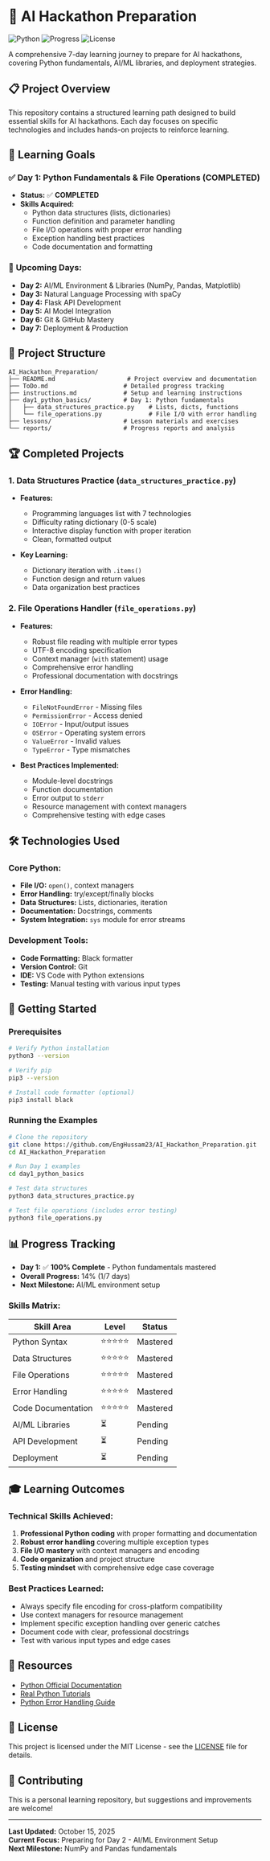 # 🚀 AI Hackathon Preparation

![Python](https://img.shields.io/badge/Python-3.x-blue.svg)
![Progress](https://img.shields.io/badge/Progress-Day%201%20Complete-green.svg)
![License](https://img.shields.io/badge/License-MIT-yellow.svg)

A comprehensive 7-day learning journey to prepare for AI hackathons, covering Python fundamentals, AI/ML libraries, and deployment strategies.

## 📋 Project Overview

This repository contains a structured learning path designed to build essential skills for AI hackathons. Each day focuses on specific technologies and includes hands-on projects to reinforce learning.

## 🎯 Learning Goals

### ✅ **Day 1: Python Fundamentals & File Operations** (COMPLETED)

- **Status:** ✅ **COMPLETED**
- **Skills Acquired:**
  - Python data structures (lists, dictionaries)
  - Function definition and parameter handling
  - File I/O operations with proper error handling
  - Exception handling best practices
  - Code documentation and formatting

### 🔄 **Upcoming Days:**

- **Day 2:** AI/ML Environment & Libraries (NumPy, Pandas, Matplotlib)
- **Day 3:** Natural Language Processing with spaCy
- **Day 4:** Flask API Development
- **Day 5:** AI Model Integration
- **Day 6:** Git & GitHub Mastery
- **Day 7:** Deployment & Production

## 📁 Project Structure

```
AI_Hackathon_Preparation/
├── README.md                    # Project overview and documentation
├── ToDo.md                     # Detailed progress tracking
├── instructions.md             # Setup and learning instructions
├── day1_python_basics/         # Day 1: Python fundamentals
│   ├── data_structures_practice.py    # Lists, dicts, functions
│   └── file_operations.py             # File I/O with error handling
├── lessons/                    # Lesson materials and exercises
└── reports/                    # Progress reports and analysis
```

## 🏆 **Completed Projects**

### 1. **Data Structures Practice** (`data_structures_practice.py`)

- **Features:**

  - Programming languages list with 7 technologies
  - Difficulty rating dictionary (0-5 scale)
  - Interactive display function with proper iteration
  - Clean, formatted output

- **Key Learning:**
  - Dictionary iteration with `.items()`
  - Function design and return values
  - Data organization best practices

### 2. **File Operations Handler** (`file_operations.py`)

- **Features:**

  - Robust file reading with multiple error types
  - UTF-8 encoding specification
  - Context manager (`with` statement) usage
  - Comprehensive error handling
  - Professional documentation with docstrings

- **Error Handling:**

  - `FileNotFoundError` - Missing files
  - `PermissionError` - Access denied
  - `IOError` - Input/output issues
  - `OSError` - Operating system errors
  - `ValueError` - Invalid values
  - `TypeError` - Type mismatches

- **Best Practices Implemented:**
  - Module-level docstrings
  - Function documentation
  - Error output to `stderr`
  - Resource management with context managers
  - Comprehensive testing with edge cases

## 🛠 **Technologies Used**

### **Core Python:**

- **File I/O:** `open()`, context managers
- **Error Handling:** try/except/finally blocks
- **Data Structures:** Lists, dictionaries, iteration
- **Documentation:** Docstrings, comments
- **System Integration:** `sys` module for error streams

### **Development Tools:**

- **Code Formatting:** Black formatter
- **Version Control:** Git
- **IDE:** VS Code with Python extensions
- **Testing:** Manual testing with various input types

## 🚀 **Getting Started**

### Prerequisites

```bash
# Verify Python installation
python3 --version

# Verify pip
pip3 --version

# Install code formatter (optional)
pip3 install black
```

### Running the Examples

```bash
# Clone the repository
git clone https://github.com/EngHussam23/AI_Hackathon_Preparation.git
cd AI_Hackathon_Preparation

# Run Day 1 examples
cd day1_python_basics

# Test data structures
python3 data_structures_practice.py

# Test file operations (includes error testing)
python3 file_operations.py
```

## 📊 **Progress Tracking**

- **Day 1:** ✅ **100% Complete** - Python fundamentals mastered
- **Overall Progress:** 14% (1/7 days)
- **Next Milestone:** AI/ML environment setup

### **Skills Matrix:**

| Skill Area         | Level      | Status   |
| ------------------ | ---------- | -------- |
| Python Syntax      | ⭐⭐⭐⭐⭐ | Mastered |
| Data Structures    | ⭐⭐⭐⭐⭐ | Mastered |
| File Operations    | ⭐⭐⭐⭐⭐ | Mastered |
| Error Handling     | ⭐⭐⭐⭐⭐ | Mastered |
| Code Documentation | ⭐⭐⭐⭐⭐ | Mastered |
| AI/ML Libraries    | ⏳         | Pending  |
| API Development    | ⏳         | Pending  |
| Deployment         | ⏳         | Pending  |

## 🎓 **Learning Outcomes**

### **Technical Skills Achieved:**

1. **Professional Python coding** with proper formatting and documentation
2. **Robust error handling** covering multiple exception types
3. **File I/O mastery** with context managers and encoding
4. **Code organization** and project structure
5. **Testing mindset** with comprehensive edge case coverage

### **Best Practices Learned:**

- Always specify file encoding for cross-platform compatibility
- Use context managers for resource management
- Implement specific exception handling over generic catches
- Document code with clear, professional docstrings
- Test with various input types and edge cases

## 🔗 **Resources**

- [Python Official Documentation](https://docs.python.org/3/)
- [Real Python Tutorials](https://realpython.com/)
- [Python Error Handling Guide](https://docs.python.org/3/tutorial/errors.html)

## 📄 **License**

This project is licensed under the MIT License - see the [LICENSE](LICENSE) file for details.

## 🤝 **Contributing**

This is a personal learning repository, but suggestions and improvements are welcome!

---

**Last Updated:** October 15, 2025  
**Current Focus:** Preparing for Day 2 - AI/ML Environment Setup  
**Next Milestone:** NumPy and Pandas fundamentals
